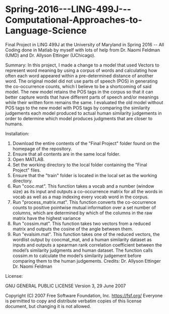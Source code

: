 # Spring-2016---LING-499J---Computational-Approaches-to-Language-Science
Final Project in LING 499J at the University of Maryland in Spring 2016 -- All Coding done in Matlab by myself with lots of help from 
Dr. Naomi Feldman (UMD) and Dr. Allyson Ettinger (UChicago).

Summary: In this project, I made a change to a model that used Vectors to represent word meaning by using a corpus of words 
and calculating how often each word appeared within a pre-determined distance of another word.  The original model did not use parts of 
speech (POS) in generating the co-occurrence counts, which I believe to be a shortcoming of said model. The new model retains the POS tags 
in the corpus so that it can better capture words that have different parts of speech and/or meanings while their written form remains the 
same.  I evaluated the old model without POS tags to the new model with POS tags by comparing the similarity judgements each model produced
to actual human similarity judgements in order to determine which model produces judgments that are closer to humans.

Installation:
  1. Download the entire contents of the "Final Project" folder found on the homepage of the repository.
  2. Ensure that all contents are in the same local folder.
  3. Open MATLAB.
  4. Set the working directory to the local folder containing the "Final Project" files.
  5. Ensure that the "train" folder is located in the local set as the working directory.
  6. Run "cooc.mat". This function takes a vocab and a number (window size) as its input and outputs a co-occurrence matrix for all the 
     words in vocab as well as a map indexing every vocab word in the corpus.
  7. Run "process_matrix.mat". This function converts the co-occurrence counts to positive pointwise mutual information over a set number of 
     columns, which are determined by which of the columns in the raw matrix have the highest variance
  8. Run "cossim.mat". This function takes two vectors from a reduced matrix and outputs the cosine of the angle between them.
  9. Run "evalsim.mat". This function takes one of the reduced vectors, the wordlist output by coocmat_mat, and a human similarity dataset 
     as inputs and outputs a spearman rank correlation coefficient between the model’s similarity judgments and human dataset.  The 
     function calls cossim.m to calculate the model’s similarity judgement before comparing them to the human judgements.
Credits:
  Dr. Allyson Ettinger
  Dr. Naomi Feldman

License:

GNU GENERAL PUBLIC LICENSE Version 3, 29 June 2007

Copyright (C) 2007 Free Software Foundation, Inc. https://fsf.org/ Everyone is permitted to copy and distribute verbatim copies of this 
license document, but changing it is not allowed.

